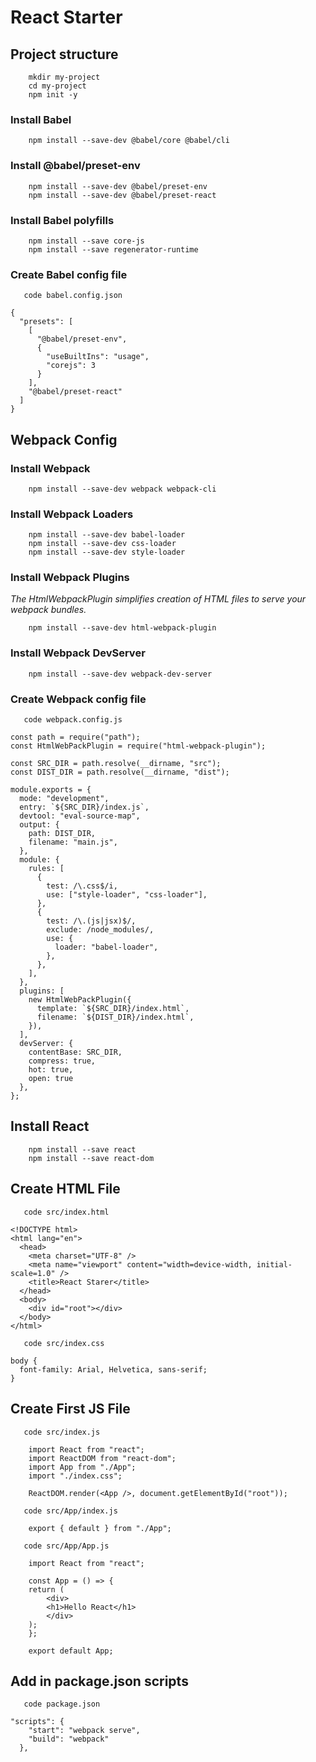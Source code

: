 # React Starter

## Project structure

```
    mkdir my-project
    cd my-project
    npm init -y
```

### Install Babel

```
    npm install --save-dev @babel/core @babel/cli
```

### Install @babel/preset-env

```
    npm install --save-dev @babel/preset-env
    npm install --save-dev @babel/preset-react
```

### Install Babel polyfills

```
    npm install --save core-js
    npm install --save regenerator-runtime
```

### Create Babel config file

```
   code babel.config.json
```

```
{
  "presets": [
    [
      "@babel/preset-env",
      {
        "useBuiltIns": "usage",
        "corejs": 3
      }
    ],
    "@babel/preset-react"
  ]
}

```

## Webpack Config

### Install Webpack

```
    npm install --save-dev webpack webpack-cli
```

### Install Webpack Loaders

```
    npm install --save-dev babel-loader
    npm install --save-dev css-loader
    npm install --save-dev style-loader
```

### Install Webpack Plugins

_The HtmlWebpackPlugin simplifies creation of HTML files to serve your webpack bundles._

```
    npm install --save-dev html-webpack-plugin
```

### Install Webpack DevServer

```
    npm install --save-dev webpack-dev-server
```

### Create Webpack config file

```
   code webpack.config.js
```

```
const path = require("path");
const HtmlWebPackPlugin = require("html-webpack-plugin");

const SRC_DIR = path.resolve(__dirname, "src");
const DIST_DIR = path.resolve(__dirname, "dist");

module.exports = {
  mode: "development",
  entry: `${SRC_DIR}/index.js`,
  devtool: "eval-source-map",
  output: {
    path: DIST_DIR,
    filename: "main.js",
  },
  module: {
    rules: [
      {
        test: /\.css$/i,
        use: ["style-loader", "css-loader"],
      },
      {
        test: /\.(js|jsx)$/,
        exclude: /node_modules/,
        use: {
          loader: "babel-loader",
        },
      },
    ],
  },
  plugins: [
    new HtmlWebPackPlugin({
      template: `${SRC_DIR}/index.html`,
      filename: `${DIST_DIR}/index.html`,
    }),
  ],
  devServer: {
    contentBase: SRC_DIR,
    compress: true,
    hot: true,
    open: true
  },
};
```

## Install React

```
    npm install --save react
    npm install --save react-dom
```

## Create HTML File

```
   code src/index.html
```

```
<!DOCTYPE html>
<html lang="en">
  <head>
    <meta charset="UTF-8" />
    <meta name="viewport" content="width=device-width, initial-scale=1.0" />
    <title>React Starer</title>
  </head>
  <body>
    <div id="root"></div>
  </body>
</html>
```

```
   code src/index.css
```

```
body {
  font-family: Arial, Helvetica, sans-serif;
}
```

## Create First JS File

```
   code src/index.js
```

```
    import React from "react";
    import ReactDOM from "react-dom";
    import App from "./App";
    import "./index.css";

    ReactDOM.render(<App />, document.getElementById("root"));
```

```
   code src/App/index.js
```

```
    export { default } from "./App";
```

```
   code src/App/App.js
```

```
    import React from "react";

    const App = () => {
    return (
        <div>
        <h1>Hello React</h1>
        </div>
    );
    };

    export default App;
```

## Add in package.json scripts

```
   code package.json
```

```
"scripts": {
    "start": "webpack serve",
    "build": "webpack"
  },
```
